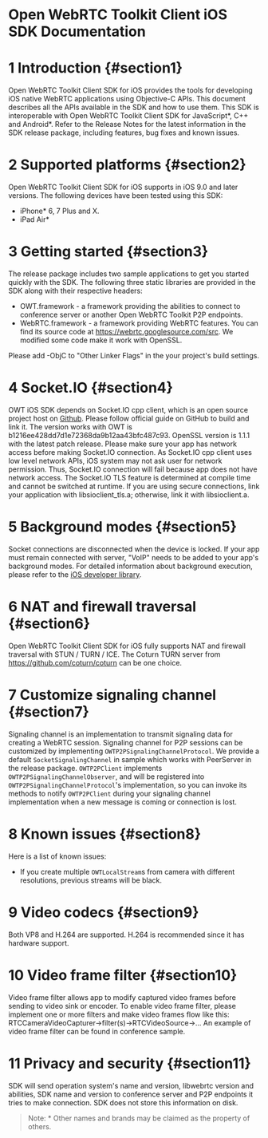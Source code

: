 Open WebRTC Toolkit Client iOS SDK Documentation
==================================
# 1 Introduction {#section1}
Open WebRTC Toolkit Client SDK for iOS provides the tools for developing iOS native WebRTC applications using Objective-C APIs. This document describes all the APIs available in the SDK and how to use them.
This SDK is interoperable with Open WebRTC Toolkit Client SDK for JavaScript\*, C++ and Android\*.
Refer to the Release Notes for the latest information in the SDK release package, including features, bug fixes and known issues.
# 2 Supported platforms {#section2}
Open WebRTC Toolkit Client SDK for iOS supports in iOS 9.0 and later versions.
The following devices have been tested using this SDK:
- iPhone* 6, 7 Plus and X.
- iPad Air*
# 3 Getting started {#section3}
The release package includes two sample applications to get you started quickly with the SDK. The following three static libraries are provided in the SDK along with their respective headers:
- OWT.framework - a framework providing the abilities to connect to conference server or another Open WebRTC Toolkit P2P endpoints.
- WebRTC.framework - a framework providing WebRTC features. You can find its source code at https://webrtc.googlesource.com/src. We modified some code make it work with OpenSSL.

Please add -ObjC to "Other Linker Flags" in the your project's build settings.
# 4 Socket.IO {#section4}
OWT iOS SDK depends on Socket.IO cpp client, which is an open source project host on [Github](https://github.com/socketio/socket.io-client-cpp). Please follow official guide on GitHub to build and link it. The version works with OWT is b1216ee428dd7d1e72368da9b12aa43bfc487c93. OpenSSL version is 1.1.1 with the latest patch release.
Please make sure your app has network access before making Socket.IO connection. As Socket.IO cpp client uses low level network APIs, iOS system may not ask user for network permission. Thus, Socket.IO connection will fail because app does not have network access.
The Socket.IO TLS feature is determined at compile time and cannot be switched at runtime. If you are using secure connections, link your application with libsioclient_tls.a; otherwise, link it with libsioclient.a.
# 5 Background modes {#section5}
Socket connections are disconnected when the device is locked. If your app must remain connected with server, "VoIP" needs to be added to your app's background modes. For detailed information about background execution, please refer to the [iOS developer library](https://developer.apple.com/library/ios/documentation/iPhone/Conceptual/iPhoneOSProgrammingGuide/BackgroundExecution/BackgroundExecution.html).
# 6 NAT and firewall traversal {#section6}
Open WebRTC Toolkit Client SDK for iOS fully supports NAT and firewall traversal with STUN / TURN / ICE. The Coturn TURN server from https://github.com/coturn/coturn can be one choice.
# 7 Customize signaling channel {#section7}
Signaling channel is an implementation to transmit signaling data for creating a WebRTC session. Signaling channel for P2P sessions can be customized by implementing `OWTP2PSignalingChannelProtocol`. We provide a default `SocketSignalingChannel` in sample which works with PeerServer in the release package.
`OWTP2PClient` implements `OWTP2PSignalingChannelObserver`, and will be registered into `OWTP2PSignalingChannelProtocol`'s implementation, so you can invoke its methods to notify `OWTP2PClient` during your signaling channel implementation when a new message is coming or connection is lost.
# 8 Known issues {#section8}
Here is a list of known issues:
- If you create multiple `OWTLocalStream`s from camera with different resolutions, previous streams will be black.
# 9 Video codecs {#section9}
Both VP8 and H.264 are supported. H.264 is recommended since it has hardware support.
# 10 Video frame filter {#section10}
Video frame filter allows app to modify captured video frames before sending to video sink or encoder.
To enable video frame filter, please implement one or more filters and make video frames flow like this: RTCCameraVideoCapturer->filter(s)->RTCVideoSource->... An example of video frame filter can be found in conference sample.
# 11 Privacy and security {#section11}
SDK will send operation system's name and version, libwebrtc version and abilities, SDK name and version to conference server and P2P endpoints it tries to make connection. SDK does not store this information on disk.

> Note: \* Other names and brands may be claimed as the property of others.
